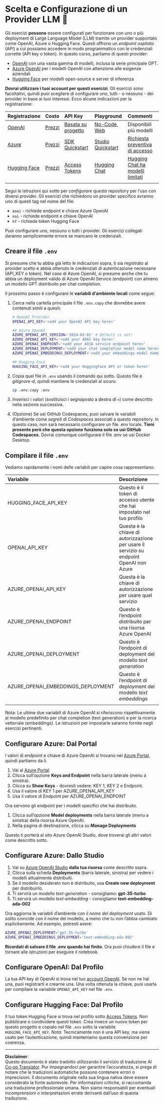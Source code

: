 <!--
CO_OP_TRANSLATOR_METADATA:
{
  "original_hash": "49ededa179004ea998664c780fbeac39",
  "translation_date": "2025-08-26T16:30:31+00:00",
  "source_file": "00-course-setup/03-providers.md",
  "language_code": "it"
}
-->
# Scelta e Configurazione di un Provider LLM 🔑

Gli esercizi **possono** essere configurati per funzionare con uno o più deployment di Large Language Model (LLM) tramite un provider supportato come OpenAI, Azure o Hugging Face. Questi offrono un _endpoint ospitato_ (API) a cui possiamo accedere in modo programmatico con le credenziali corrette (API key o token). In questo corso, parliamo di questi provider:

 - [OpenAI](https://platform.openai.com/docs/models?WT.mc_id=academic-105485-koreyst) con una vasta gamma di modelli, inclusa la serie principale GPT.
 - [Azure OpenAI](https://learn.microsoft.com/azure/ai-services/openai/?WT.mc_id=academic-105485-koreyst) per i modelli OpenAI con attenzione alle esigenze aziendali
 - [Hugging Face](https://huggingface.co/docs/hub/index?WT.mc_id=academic-105485-koreyst) per modelli open-source e server di inferenza

**Dovrai utilizzare i tuoi account per questi esercizi**. Gli esercizi sono facoltativi, quindi puoi scegliere di configurare uno, tutti - o nessuno - dei provider in base ai tuoi interessi. Ecco alcune indicazioni per la registrazione:

| Registrazione | Costo | API Key | Playground | Commenti |
|:---|:---|:---|:---|:---|
| [OpenAI](https://platform.openai.com/signup?WT.mc_id=academic-105485-koreyst)| [Prezzi](https://openai.com/pricing#language-models?WT.mc_id=academic-105485-koreyst)| [Basata su progetto](https://platform.openai.com/api-keys?WT.mc_id=academic-105485-koreyst) | [No-Code, Web](https://platform.openai.com/playground?WT.mc_id=academic-105485-koreyst) | Disponibili più modelli |
| [Azure](https://aka.ms/azure/free?WT.mc_id=academic-105485-koreyst)| [Prezzi](https://azure.microsoft.com/pricing/details/cognitive-services/openai-service/?WT.mc_id=academic-105485-koreyst)| [SDK Quickstart](https://learn.microsoft.com/azure/ai-services/openai/quickstart?WT.mc_id=academic-105485-koreyst)| [Studio Quickstart](https://learn.microsoft.com/azure/ai-services/openai/quickstart?WT.mc_id=academic-105485-koreyst) |  [Richiesta preventiva di accesso](https://learn.microsoft.com/azure/ai-services/openai/?WT.mc_id=academic-105485-koreyst)|
| [Hugging Face](https://huggingface.co/join?WT.mc_id=academic-105485-koreyst) | [Prezzi](https://huggingface.co/pricing) | [Access Tokens](https://huggingface.co/docs/hub/security-tokens?WT.mc_id=academic-105485-koreyst) | [Hugging Chat](https://huggingface.co/chat/?WT.mc_id=academic-105485-koreyst)| [Hugging Chat ha modelli limitati](https://huggingface.co/chat/models?WT.mc_id=academic-105485-koreyst) |
| | | | | |

Segui le istruzioni qui sotto per _configurare_ questo repository per l’uso con diversi provider. Gli esercizi che richiedono un provider specifico avranno uno di questi tag nel nome del file:

- `aoai` - richiede endpoint e chiave Azure OpenAI
- `oai` - richiede endpoint e chiave OpenAI
- `hf` - richiede token Hugging Face

Puoi configurare uno, nessuno o tutti i provider. Gli esercizi collegati daranno semplicemente errore se mancano le credenziali.

## Creare il file `.env`

Si presume che tu abbia già letto le indicazioni sopra, ti sia registrato al provider scelto e abbia ottenuto le credenziali di autenticazione necessarie (API_KEY o token). Nel caso di Azure OpenAI, si presume anche che tu abbia un deployment valido di Azure OpenAI Service (endpoint) con almeno un modello GPT distribuito per chat completion.

Il prossimo passo è configurare le **variabili d’ambiente locali** come segue:

1. Cerca nella cartella principale il file `.env.copy` che dovrebbe avere contenuti simili a questi:

   ```bash
   # OpenAI Provider
   OPENAI_API_KEY='<add your OpenAI API key here>'

   ## Azure OpenAI
   AZURE_OPENAI_API_VERSION='2024-02-01' # Default is set!
   AZURE_OPENAI_API_KEY='<add your AOAI key here>'
   AZURE_OPENAI_ENDPOINT='<add your AOIA service endpoint here>'
   AZURE_OPENAI_DEPLOYMENT='<add your chat completion model name here>' 
   AZURE_OPENAI_EMBEDDINGS_DEPLOYMENT='<add your embeddings model name here>'

   ## Hugging Face
   HUGGING_FACE_API_KEY='<add your HuggingFace API or token here>'
   ```

2. Copia quel file in `.env` usando il comando qui sotto. Questo file è _gitignore-d_, quindi mantiene le credenziali al sicuro.

   ```bash
   cp .env.copy .env
   ```

3. Inserisci i valori (sostituisci i segnaposto a destra di `=`) come descritto nella sezione successiva.

4. (Opzione) Se usi GitHub Codespaces, puoi salvare le variabili d’ambiente come _segreti di Codespaces_ associati a questo repository. In questo caso, non sarà necessario configurare un file .env locale. **Tieni presente però che questa opzione funziona solo se usi GitHub Codespaces.** Dovrai comunque configurare il file .env se usi Docker Desktop.

## Compilare il file `.env`

Vediamo rapidamente i nomi delle variabili per capire cosa rappresentano:

| Variabile  | Descrizione  |
| :--- | :--- |
| HUGGING_FACE_API_KEY | Questo è il token di accesso utente che hai impostato nel tuo profilo |
| OPENAI_API_KEY | Questa è la chiave di autorizzazione per usare il servizio su endpoint OpenAI non Azure |
| AZURE_OPENAI_API_KEY | Questa è la chiave di autorizzazione per usare quel servizio |
| AZURE_OPENAI_ENDPOINT | Questo è l’endpoint distribuito per una risorsa Azure OpenAI |
| AZURE_OPENAI_DEPLOYMENT | Questo è l’endpoint di deployment del modello _text generation_ |
| AZURE_OPENAI_EMBEDDINGS_DEPLOYMENT | Questo è l’endpoint di deployment del modello _text embeddings_ |
| | |

Nota: Le ultime due variabili di Azure OpenAI si riferiscono rispettivamente al modello predefinito per chat completion (text generation) e per la ricerca vettoriale (embeddings). Le istruzioni per impostarle saranno fornite negli esercizi pertinenti.

## Configurare Azure: Dal Portal

I valori di endpoint e chiave di Azure OpenAI si trovano nel [Azure Portal](https://portal.azure.com?WT.mc_id=academic-105485-koreyst), quindi partiamo da lì.

1. Vai al [Azure Portal](https://portal.azure.com?WT.mc_id=academic-105485-koreyst)
1. Clicca sull’opzione **Keys and Endpoint** nella barra laterale (menu a sinistra).
1. Clicca su **Show Keys** - dovresti vedere: KEY 1, KEY 2 e Endpoint.
1. Usa il valore di KEY 1 per AZURE_OPENAI_API_KEY
1. Usa il valore di Endpoint per AZURE_OPENAI_ENDPOINT

Ora servono gli endpoint per i modelli specifici che hai distribuito.

1. Clicca sull’opzione **Model deployments** nella barra laterale (menu a sinistra) della risorsa Azure OpenAI.
1. Nella pagina di destinazione, clicca su **Manage Deployments**

Questo ti porterà al sito Azure OpenAI Studio, dove troverai gli altri valori come descritto sotto.

## Configurare Azure: Dallo Studio

1. Vai su [Azure OpenAI Studio](https://oai.azure.com?WT.mc_id=academic-105485-koreyst) **dalla tua risorsa** come descritto sopra.
1. Clicca sulla scheda **Deployments** (barra laterale, sinistra) per vedere i modelli attualmente distribuiti.
1. Se il modello desiderato non è distribuito, usa **Create new deployment** per distribuirlo.
1. Ti servirà un modello _text-generation_ - consigliamo: **gpt-35-turbo**
1. Ti servirà un modello _text-embedding_ - consigliamo **text-embedding-ada-002**

Ora aggiorna le variabili d’ambiente con il _nome del deployment_ usato. Di solito coincide con il nome del modello, a meno che tu non l’abbia cambiato esplicitamente. Ad esempio, potresti avere:

```bash
AZURE_OPENAI_DEPLOYMENT='gpt-35-turbo'
AZURE_OPENAI_EMBEDDINGS_DEPLOYMENT='text-embedding-ada-002'
```

**Ricordati di salvare il file .env quando hai finito**. Ora puoi chiudere il file e tornare alle istruzioni per eseguire il notebook.

## Configurare OpenAI: Dal Profilo

La tua API key di OpenAI si trova nel tuo [account OpenAI](https://platform.openai.com/api-keys?WT.mc_id=academic-105485-koreyst). Se non ne hai una, puoi registrarti e crearne una. Una volta ottenuta la chiave, puoi usarla per compilare la variabile `OPENAI_API_KEY` nel file `.env`.

## Configurare Hugging Face: Dal Profilo

Il tuo token Hugging Face si trova nel profilo sotto [Access Tokens](https://huggingface.co/settings/tokens?WT.mc_id=academic-105485-koreyst). Non pubblicare o condividere questi token. Crea invece un nuovo token per questo progetto e copialo nel file `.env` sotto la variabile `HUGGING_FACE_API_KEY`. _Nota:_ Tecnicamente non è una API key, ma viene usato per l’autenticazione, quindi manteniamo questa convenzione per coerenza.

---

**Disclaimer**:  
Questo documento è stato tradotto utilizzando il servizio di traduzione AI [Co-op Translator](https://github.com/Azure/co-op-translator). Pur impegnandoci per garantire l’accuratezza, si prega di notare che le traduzioni automatiche possono contenere errori o imprecisioni. Il documento originale nella sua lingua nativa deve essere considerato la fonte autorevole. Per informazioni critiche, si raccomanda una traduzione professionale umana. Non siamo responsabili per eventuali incomprensioni o interpretazioni errate derivanti dall’uso di questa traduzione.